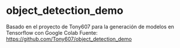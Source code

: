 # object_detection_demo

Basado en el proyecto de Tony607 para la generación de modelos en Tensorflow con Google Colab
Fuente: https://github.com/Tony607/object_detection_demo
